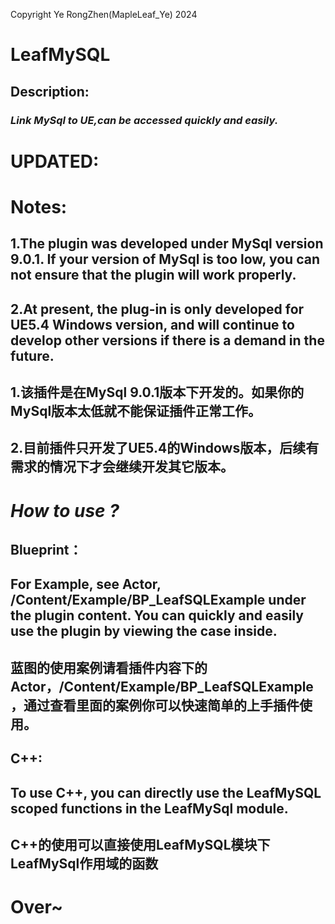 Copyright Ye RongZhen(MapleLeaf_Ye) 2024  
  
  
# LeafMySQL  
  
## Description:  
### _Link MySql to UE,can be accessed quickly and easily._  
  
# UPDATED:  
  
# Notes: 
## 1.The plugin was developed under MySql version 9.0.1. If your version of MySql is too low, you can not ensure that the plugin will work properly.  
  
## 2.At present, the plug-in is only developed for UE5.4 Windows version, and will continue to develop other versions if there is a demand in the future. 
  
## 1.该插件是在MySql 9.0.1版本下开发的。如果你的MySql版本太低就不能保证插件正常工作。  
  
## 2.目前插件只开发了UE5.4的Windows版本，后续有需求的情况下才会继续开发其它版本。   
  
# ***How to use ?***  
  
## Blueprint：  
  
## For Example, see Actor, /Content/Example/BP_LeafSQLExample under the plugin content. You can quickly and easily use the plugin by viewing the case inside.  
## 蓝图的使用案例请看插件内容下的Actor，/Content/Example/BP_LeafSQLExample，通过查看里面的案例你可以快速简单的上手插件使用。  
  
## C++:  
  
## To use C++, you can directly use the LeafMySQL scoped functions in the LeafMySql module.  
## C++的使用可以直接使用LeafMySQL模块下LeafMySql作用域的函数  
  
# Over~
